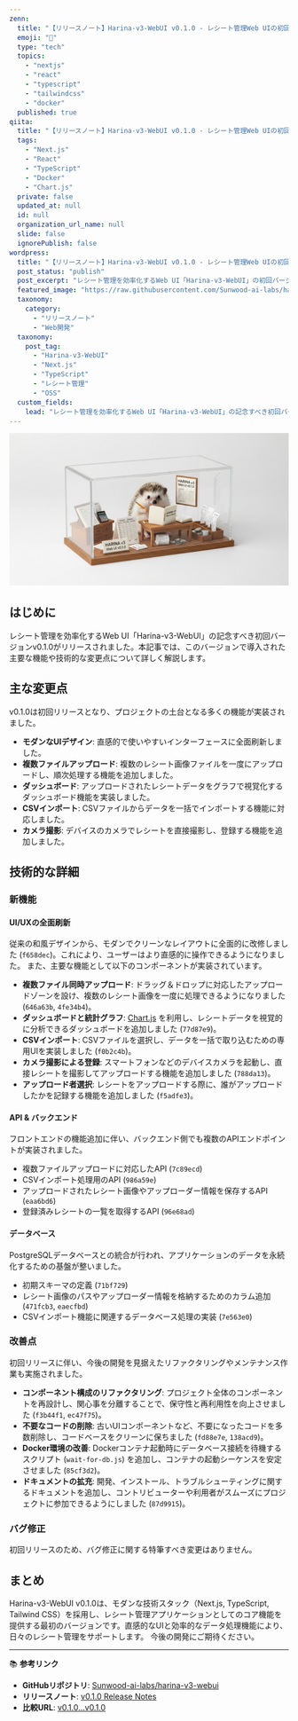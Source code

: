 ```yaml
---
zenn:
  title: "【リリースノート】Harina-v3-WebUI v0.1.0 - レシート管理Web UIの初回リリース！"
  emoji: "🚀"
  type: "tech"
  topics:
    - "nextjs"
    - "react"
    - "typescript"
    - "tailwindcss"
    - "docker"
  published: true
qiita:
  title: "【リリースノート】Harina-v3-WebUI v0.1.0 - レシート管理Web UIの初回リリース！"
  tags:
    - "Next.js"
    - "React"
    - "TypeScript"
    - "Docker"
    - "Chart.js"
  private: false
  updated_at: null
  id: null
  organization_url_name: null
  slide: false
  ignorePublish: false
wordpress:
  title: "【リリースノート】Harina-v3-WebUI v0.1.0 - レシート管理Web UIの初回リリース！"
  post_status: "publish"
  post_excerpt: "レシート管理を効率化するWeb UI「Harina-v3-WebUI」の初回バージョンv0.1.0がリリースされました。このバージョンでは、モダンなUIへの刷新、複数レシートの同時アップロード、ダッシュボードによるデータ可視化など、コア機能が実装されています。"
  featured_image: "https://raw.githubusercontent.com/Sunwood-ai-labs/harina-v3-webui/main/generated-images/release-v0.1.0-20251028_033828/imagen-4-ultra_2025-28T03-39-23-896Z_A_clean__photorealistic_miniature_scene_inside_a_w_1.png"
  taxonomy:
    category:
      - "リリースノート"
      - "Web開発"
  taxonomy:
    post_tag:
      - "Harina-v3-WebUI"
      - "Next.js"
      - "TypeScript"
      - "レシート管理"
      - "OSS"
  custom_fields:
    lead: "レシート管理を効率化するWeb UI「Harina-v3-WebUI」の記念すべき初回バージョンv0.1.0がリリースされました。本記事では、このバージョンで導入された主要な機能や技術的な変更点について詳しく解説します。"
---
```


![imagen-4-ultra_2025-10-28T03-39-23-896Z_A_clean__photorealistic_miniature_scene_inside_a_w_1.png](https://raw.githubusercontent.com/Sunwood-ai-labs/harina-v3-webui/main/generated-images/release-v0.1.0-20251028_033828/imagen-4-ultra_2025-10-28T03-39-23-896Z_A_clean__photorealistic_miniature_scene_inside_a_w_1.png)

## はじめに
レシート管理を効率化するWeb UI「Harina-v3-WebUI」の記念すべき初回バージョンv0.1.0がリリースされました。本記事では、このバージョンで導入された主要な機能や技術的な変更点について詳しく解説します。

## 主な変更点
v0.1.0は初回リリースとなり、プロジェクトの土台となる多くの機能が実装されました。

- **モダンなUIデザイン**: 直感的で使いやすいインターフェースに全面刷新しました。
- **複数ファイルアップロード**: 複数のレシート画像ファイルを一度にアップロードし、順次処理する機能を追加しました。
- **ダッシュボード**: アップロードされたレシートデータをグラフで視覚化するダッシュボード機能を実装しました。
- **CSVインポート**: CSVファイルからデータを一括でインポートする機能に対応しました。
- **カメラ撮影**: デバイスのカメラでレシートを直接撮影し、登録する機能を追加しました。

## 技術的な詳細
### 新機能
#### UI/UXの全面刷新
従来の和風デザインから、モダンでクリーンなレイアウトに全面的に改修しました (`f658dec`)。これにより、ユーザーはより直感的に操作できるようになりました。
また、主要な機能として以下のコンポーネントが実装されています。

- **複数ファイル同時アップロード**: ドラッグ＆ドロップに対応したアップロードゾーンを設け、複数のレシート画像を一度に処理できるようになりました (`646a63b`, `4fe34b4`)。
- **ダッシュボードと統計グラフ**: [Chart.js](https://www.chartjs.org/) を利用し、レシートデータを視覚的に分析できるダッシュボードを追加しました (`77d87e9`)。
- **CSVインポート**: CSVファイルを選択し、データを一括で取り込むための専用UIを実装しました (`f0b2c4b`)。
- **カメラ撮影による登録**: スマートフォンなどのデバイスカメラを起動し、直接レシートを撮影してアップロードする機能を追加しました (`788da13`)。
- **アップロード者選択**: レシートをアップロードする際に、誰がアップロードしたかを記録する機能を追加しました (`f5adfe3`)。

#### API & バックエンド
フロントエンドの機能追加に伴い、バックエンド側でも複数のAPIエンドポイントが実装されました。

- 複数ファイルアップロードに対応したAPI (`7c89ecd`)
- CSVインポート処理用のAPI (`986a59e`)
- アップロードされたレシート画像やアップローダー情報を保存するAPI (`eaa6bd6`)
- 登録済みレシートの一覧を取得するAPI (`96e68ad`)

#### データベース
PostgreSQLデータベースとの統合が行われ、アプリケーションのデータを永続化するための基盤が整いました。

- 初期スキーマの定義 (`71bf729`)
- レシート画像のパスやアップローダー情報を格納するためのカラム追加 (`471fcb3`, `eaecfbd`)
- CSVインポート機能に関連するデータベース処理の実装 (`7e563e0`)

### 改善点
初回リリースに伴い、今後の開発を見据えたリファクタリングやメンテナンス作業も実施されました。

- **コンポーネント構成のリファクタリング**: プロジェクト全体のコンポーネントを再設計し、関心事を分離することで、保守性と再利用性を向上させました (`f3b44f1`, `ec47f75`)。
- **不要なコードの削除**: 古いUIコンポーネントなど、不要になったコードを多数削除し、コードベースをクリーンに保ちました (`fd88e7e`, `138acd9`)。
- **Docker環境の改善**: Dockerコンテナ起動時にデータベース接続を待機するスクリプト (`wait-for-db.js`) を追加し、コンテナの起動シーケンスを安定させました (`85cf3d2`)。
- **ドキュメントの拡充**: 開発、インストール、トラブルシューティングに関するドキュメントを追加し、コントリビューターや利用者がスムーズにプロジェクトに参加できるようにしました (`87d9915`)。

### バグ修正
初回リリースのため、バグ修正に関する特筆すべき変更はありません。

## まとめ
Harina-v3-WebUI v0.1.0は、モダンな技術スタック（Next.js, TypeScript, Tailwind CSS）を採用し、レシート管理アプリケーションとしてのコア機能を提供する最初のバージョンです。直感的なUIと効率的なデータ処理機能により、日々のレシート管理をサポートします。
今後の開発にご期待ください。

---

📚 **参考リンク**
- **GitHubリポジトリ**: [Sunwood-ai-labs/harina-v3-webui](https://github.com/Sunwood-ai-labs/harina-v3-webui)
- **リリースノート**: [v0.1.0 Release Notes](https://github.com/Sunwood-ai-labs/harina-v3-webui/releases/tag/v0.1.0)
- **比較URL**: [v0.1.0...v0.1.0](https://github.com/Sunwood-ai-labs/harina-v3-webui/compare/v0.1.0...v0.1.0)
